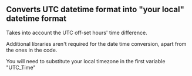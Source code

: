 ## Converts UTC datetime format into "your local" datetime format

Takes into account the UTC off-set hours' time difference.

Additional libraries aren't required for the date time conversion, apart from the ones in the code.

You will need to substitute your local timezone in the first variable "UTC_Time"
